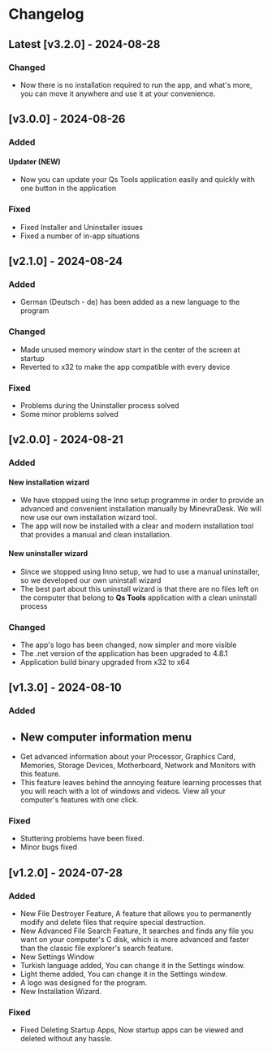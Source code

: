# Changelog

## Latest [v3.2.0] - 2024-08-28
### Changed
- Now there is no installation required to run the app, and what's more, you can move it anywhere and use it at your convenience.

## [v3.0.0] - 2024-08-26
### Added
#### Updater (NEW)
- Now you can update your Qs Tools application easily and quickly with one button in the application 
### Fixed
- Fixed Installer and Uninstaller issues
- Fixed a number of in-app situations

## [v2.1.0] - 2024-08-24
### Added
- German (Deutsch - de) has been added as a new language to the program
### Changed
- Made unused memory window start in the center of the screen at startup
- Reverted to x32 to make the app compatible with every device
### Fixed
- Problems during the Uninstaller process solved
- Some minor problems solved

## [v2.0.0] - 2024-08-21
### Added
#### New installation wizard
- We have stopped using the Inno setup programme in order to provide an advanced and convenient installation manually by MinevraDesk. We will now use our own installation wizard tool.
- The app will now be installed with a clear and modern installation tool that provides a manual and clean installation.
#### New uninstaller wizard
- Since we stopped using Inno setup, we had to use a manual uninstaller, so we developed our own uninstall wizard
- The best part about this uninstall wizard is that there are no files left on the computer that belong to **Qs Tools** application with a clean uninstall process
### Changed
- The app's logo has been changed, now simpler and more visible
- The .net version of the application has been upgraded to 4.8.1
- Application build binary upgraded from x32 to x64

## [v1.3.0] - 2024-08-10
### Added
- ## New computer information menu
- Get advanced information about your Processor, Graphics Card, Memories, Storage Devices, Motherboard, Network and Monitors with this feature.
- This feature leaves behind the annoying feature learning processes that you will reach with a lot of windows and videos. View all your computer's features with one click.
### Fixed
- Stuttering problems have been fixed.
- Minor bugs fixed

## [v1.2.0] - 2024-07-28
### Added
- New File Destroyer Feature, A feature that allows you to permanently modify and delete files that require special destruction.
- New Advanced File Search Feature, It searches and finds any file you want on your computer's C disk, which is more advanced and faster than the classic file explorer's search feature.
- New Settings Window
- Turkish language added, You can change it in the Settings window.
- Light theme added, You can change it in the Settings window.
- A logo was designed for the program.
- New Installation Wizard.

### Fixed
- Fixed Deleting Startup Apps, Now startup apps can be viewed and deleted without any hassle.

